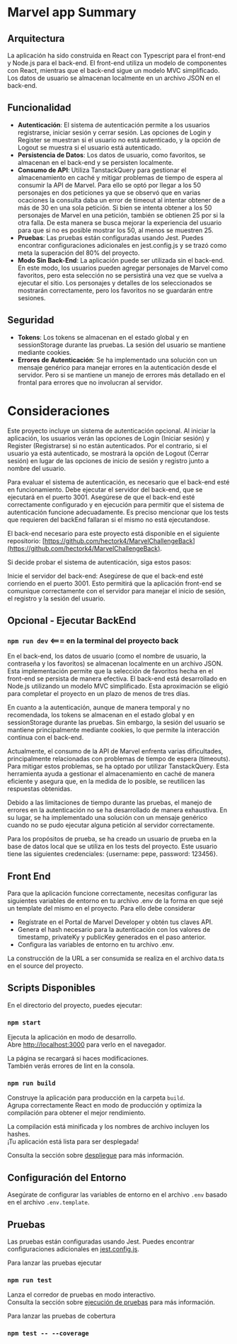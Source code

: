 # Marvel app Summary

## Arquitectura

La aplicación ha sido construida en React con Typescript para el front-end y Node.js para el back-end. El front-end utiliza un modelo de componentes con React, mientras que el back-end sigue un modelo MVC simplificado. Los datos de usuario se almacenan localmente en un archivo JSON en el back-end.

## Funcionalidad

- **Autenticación**: El sistema de autenticación permite a los usuarios registrarse, iniciar sesión y cerrar sesión. Las opciones de Login y Register se muestran si el usuario no está autenticado, y la opción de Logout se muestra si el usuario está autenticado.
- **Persistencia de Datos**: Los datos de usuario, como favoritos, se almacenan en el back-end y se persisten localmente.
- **Consumo de API**: Utiliza TanstackQuery para gestionar el almacenamiento en caché y mitigar problemas de tiempo de espera al consumir la API de Marvel. Para ello se optó por llegar a los 50 personajes en dos peticiones ya que se observó que en varias ocaciones la consulta daba un error de timeout al intentar obtener de a más de 30 en una sola petición. Si bien se intenta obtener a los 50 personajes de Marvel en una petición, también se obtienen 25 por si la otra falla. De esta manera se busca mejorar la experiencia del usuario para que si no es posible mostrar los 50, al menos se muestren 25.
- **Pruebas**: Las pruebas están configuradas usando Jest. Puedes encontrar configuraciones adicionales en jest.config.js y se trazó como meta la superación del 80% del proyecto.
- **Modo Sin Back-End**: La aplicación puede ser utilizada sin el back-end. En este modo, los usuarios pueden agregar personajes de Marvel como favoritos, pero esta selección no se persistirá una vez que se vuelva a ejecutar el sitio. Los personajes y detalles de los seleccionados se mostrarán correctamente, pero los favoritos no se guardarán entre sesiones.

## Seguridad

- **Tokens**: Los tokens se almacenan en el estado global y en sessionStorage durante las pruebas. La sesión del usuario se mantiene mediante cookies.
- **Errores de Autenticación**: Se ha implementado una solución con un mensaje genérico para manejar errores en la autenticación desde el servidor. Pero si se mantiene un manejo de errores más detallado en el frontal para errores que no involucran al servidor.

# Consideraciones

Este proyecto incluye un sistema de autenticación opcional. Al iniciar la aplicación, los usuarios verán las opciones de Login (Iniciar sesión) y Register (Registrarse) si no están autenticados. Por el contrario, si el usuario ya está autenticado, se mostrará la opción de Logout (Cerrar sesión) en lugar de las opciones de inicio de sesión y registro junto a nombre del usuario.

Para evaluar el sistema de autenticación, es necesario que el back-end esté en funcionamiento. Debe ejecutar el servidor del back-end, que se ejecutará en el puerto 3001. Asegúrese de que el back-end esté correctamente configurado y en ejecución para permitir que el sistema de autenticación funcione adecuadamente. Es preciso mencionar que los tests que requieren del backEnd fallaran si el mismo no está ejecutandose.

El back-end necesario para este proyecto está disponible en el siguiente repositorio: [https://github.com/hectork4/MarvelChallengeBack](https://github.com/hectork4/MarvelChallengeBack).

Si decide probar el sistema de autenticación, siga estos pasos:

Inicie el servidor del back-end: Asegúrese de que el back-end esté corriendo en el puerto 3001. Esto permitirá que la aplicación front-end se comunique correctamente con el servidor para manejar el inicio de sesión, el registro y la sesión del usuario.

## Opcional - Ejecutar BackEnd

### `npm run dev` <=== en la terminal del proyecto back

En el back-end, los datos de usuario (como el nombre de usuario, la contraseña y los favoritos) se almacenan localmente en un archivo JSON. Esta implementación permite que la selección de favoritos hecha en el front-end se persista de manera efectiva. El back-end está desarrollado en Node.js utilizando un modelo MVC simplificado. Esta aproximación se eligió para completar el proyecto en un plazo de menos de tres días.

En cuanto a la autenticación, aunque de manera temporal y no recomendada, los tokens se almacenan en el estado global y en sessionStorage durante las pruebas. Sin embargo, la sesión del usuario se mantiene principalmente mediante cookies, lo que permite la interacción continua con el back-end.

Actualmente, el consumo de la API de Marvel enfrenta varias dificultades, principalmente relacionadas con problemas de tiempo de espera (timeouts). Para mitigar estos problemas, se ha optado por utilizar TanstackQuery. Esta herramienta ayuda a gestionar el almacenamiento en caché de manera eficiente y asegura que, en la medida de lo posible, se reutilicen las respuestas obtenidas.

Debido a las limitaciones de tiempo durante las pruebas, el manejo de errores en la autenticación no se ha desarrollado de manera exhaustiva. En su lugar, se ha implementado una solución con un mensaje genérico cuando no se pudo ejecutar alguna petición al servidor correctamente.

Para los propósitos de prueba, se ha creado un usuario de prueba en la base de datos local que se utiliza en los tests del proyecto. Este usuario tiene las siguientes credenciales: {username: pepe, password: 123456}.

## Front End

Para que la aplicación funcione correctamente, necesitas configurar las siguientes variables de entorno en tu archivo .env de la forma en que sejé un template del mismo en el proyecto. Para ello debe considerar

- Regístrate en el Portal de Marvel Developer y obtén tus claves API.
- Genera el hash necesario para la autenticación con los valores de timestamp, privateKy y publicKey generados en el paso anterior.
- Configura las variables de entorno en tu archivo .env.

La construcción de la URL a ser consumida se realiza en el archivo data.ts en el source del proyecto.

## Scripts Disponibles

En el directorio del proyecto, puedes ejecutar:

### `npm start`

Ejecuta la aplicación en modo de desarrollo.\
Abre [http://localhost:3000](http://localhost:3000) para verlo en el navegador.

La página se recargará si haces modificaciones.\
También verás errores de lint en la consola.

### `npm run build`

Construye la aplicación para producción en la carpeta `build`.\
Agrupa correctamente React en modo de producción y optimiza la compilación para obtener el mejor rendimiento.

La compilación está minificada y los nombres de archivo incluyen los hashes.\
¡Tu aplicación está lista para ser desplegada!

Consulta la sección sobre [despliegue](https://facebook.github.io/create-react-app/docs/deployment) para más información.

## Configuración del Entorno

Asegúrate de configurar las variables de entorno en el archivo `.env` basado en el archivo `.env.template`.

## Pruebas

Las pruebas están configuradas usando Jest. Puedes encontrar configuraciones adicionales en [jest.config.js](jest.config.js).

Para lanzar las pruebas ejecutar

### `npm run test`

Lanza el corredor de pruebas en modo interactivo.\
Consulta la sección sobre [ejecución de pruebas](https://facebook.github.io/create-react-app/docs/running-tests) para más información.

Para lanzar las pruebas de cobertura

### `npm test -- --coverage`
